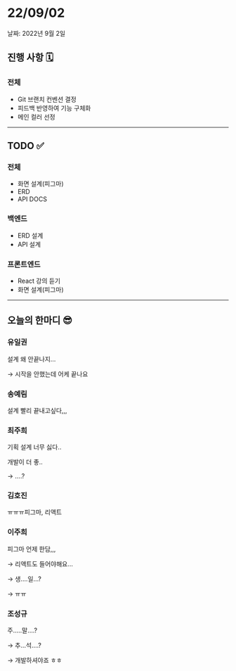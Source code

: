 # 22/09/02

날짜: 2022년 9월 2일

## 진행 사항 🗓

### 전체

- Git 브랜치 컨벤션 결정
- 피드백 반영하여 기능 구체화
- 메인 컬러 선정

---

## TODO ✅

### 전체

- 화면 설계(피그마)
- ERD
- API DOCS

### 백엔드

- ERD 설계
- API 설계

 

### 프론트엔드

- React 강의 듣기
- 화면 설계(피그마)

---

## 오늘의 한마디 😎

### 유일권

설계 왜 안끝나지…

→ 시작을 안했는데 어케 끝나요 

### 송예림

설계 빨리 끝내고싶다,,,

### 최주희

기획 설계 너무 싫다.. 

개발이 더 좋..

→ ….?

### 김호진

ㅠㅠㅠ피그마, 리액트

### 이주희

피그마 언제 한담,,,

→ 리액트도 들어야해요…

→ 생….일…?

→ ㅠㅠ

### 조성규

주…..말….?

→ 추…석….?

→ 개발하셔야죠 ㅎㅎ